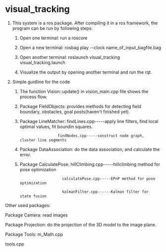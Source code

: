 # visual_tracking

1. This system is a ros package. After compiling it in a ros framework, the program can be run by following steps:

   1) Open one terminal: run a roscore
   
   2) Open a new terminal: rosbag play --clock name_of_input_bagfile.bag
   
   3) Open another terminal: roslaunch visual_tracking visual_tracking.launch
   
   4) Visualize the output by opening another terminal and run the rqt.

2. Simple guidline for the code

   1) The function Vision::update() in vision_main.cpp file shows the process flow.
   
   2) Package FieldObjects: provides methods for detecting field boundary, obstacles, goal posts(haven't finished yet).
   
   3) Package LineMatcher: findLines.cpp-----apply line filters, find local optimal values, fit boundin squares.
   
                           findNodes.cpp-----construct node graph, cluster line segments
   
   4) Package DataAssociation: do the data association, and calculate the error.
   
   5) Package CalculatePose: hillClimbing.cpp-----hillclimbing method for pose optimization
   
                             calculatePose.cpp-----EPnP method for pose optimization
                             
                             kalmanFilter.cpp------Kalman filter for state fusion

Other used packages:

   Package Camera: read images

   Package Projection: do the projection of the 3D model to the image plane.

   Package Tools: m_Math.cpp

   tools.cpp
